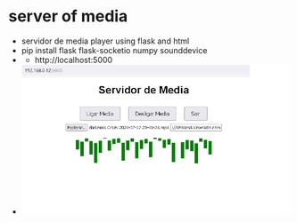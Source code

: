 # server of media
 - servidor de media player using flask and html
 - pip install flask flask-socketio numpy sounddevice
- - http://localhost:5000
- ![Imagem](https://github.com/0joseDark/server-of-media/blob/main/images/imagem.1.jpg)

